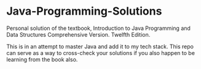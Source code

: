 # Java-Programming-Solutions
Personal solution of the textbook, Introduction to Java Programming and Data Structures Comprehensive Version. Twelfth Edition.

This is in an attempt to master Java and add it to my tech stack. This repo can serve as a way to cross-check your solutions if you also happen to be learning from the book also. 
